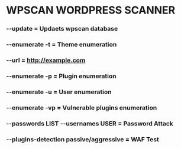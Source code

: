 # WPSCAN WORDPRESS SCANNER

### --update = Updaets wpscan database

### --enumerate -t = Theme enumeration

### --url = http://example.com

### --enumerate -p = Plugin enumeration

### --enumerate -u = User enumeration

### --enumerate -vp = Vulnerable plugins enumeration

### --passwords LIST --usernames USER = Password Attack

### --plugins-detection passive/aggressive = WAF Test
